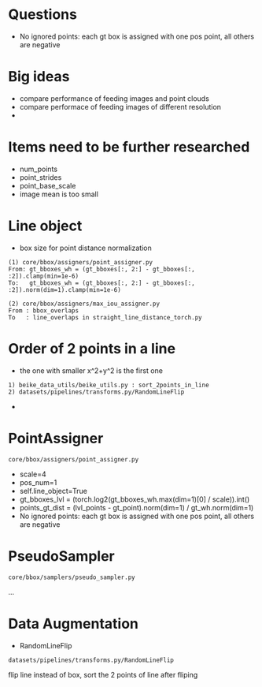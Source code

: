 # Questions
* No ignored points: each gt box is assigned with one pos point, all others are negative

# Big ideas
* compare performance of feeding images and point clouds
* compare performace of feeding images of different resolution
*
# Items need to be further researched
- num_points
- point_strides
- point_base_scale
- image mean is too small    


# Line object
- box size for point distance normalization
```
(1) core/bbox/assigners/point_assigner.py
From: gt_bboxes_wh = (gt_bboxes[:, 2:] - gt_bboxes[:, :2]).clamp(min=1e-6)
To:   gt_bboxes_wh = (gt_bboxes[:, 2:] - gt_bboxes[:, :2]).norm(dim=1).clamp(min=1e-6)

(2) core/bbox/assigners/max_iou_assigner.py
From : bbox_overlaps
To   : line_overlaps in straight_line_distance_torch.py
```

# Order of 2 points in a line
- the one with smaller x^2+y^2 is the first one
```
1) beike_data_utils/beike_utils.py : sort_2points_in_line
2) datasets/pipelines/transforms.py/RandomLineFlip
```
- 

# PointAssigner
```
core/bbox/assigners/point_assigner.py
```
- scale=4
- pos_num=1
- self.line_object=True
- gt_bboxes_lvl = (torch.log2(gt_bboxes_wh.max(dim=1)[0] / scale)).int()    
- points_gt_dist = (lvl_points - gt_point).norm(dim=1) / gt_wh.norm(dim=1)  
- No ignored points: each gt box is assigned with one pos point, all others are negative

#  PseudoSampler
```
core/bbox/samplers/pseudo_sampler.py    
```
...

# Data Augmentation
- RandomLineFlip
```
datasets/pipelines/transforms.py/RandomLineFlip
```
flip line instead of box, sort the 2 points of line after fliping


